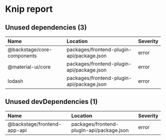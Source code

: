 # Knip report

## Unused dependencies (3)

| Name                       | Location     | Severity |
| :------------------------- | :----------- | :------- |
| @backstage/core-components | packages/frontend-plugin-api/package.json | error    |
| @material-ui/core          | packages/frontend-plugin-api/package.json | error    |
| lodash                     | packages/frontend-plugin-api/package.json | error    |

## Unused devDependencies (1)

| Name                        | Location     | Severity |
| :-------------------------- | :----------- | :------- |
| @backstage/frontend-app-api | packages/frontend-plugin-api/package.json | error    |

